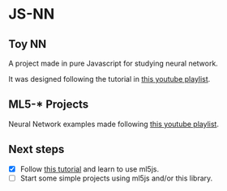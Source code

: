 # JS-NN

## Toy NN

A project made in pure Javascript for studying neural network.

It was designed following the tutorial in [this youtube playlist](https://www.youtube.com/playlist?list=PLRqwX-V7Uu6aCibgK1PTWWu9by6XFdCfh).

## ML5-* Projects

Neural Network examples made following [this youtube playlist](https://www.youtube.com/playlist?list=PLRqwX-V7Uu6YPSwT06y_AEYTqIwbeam3y).

## Next steps

- [X] Follow [this tutorial](https://www.youtube.com/playlist?list=PLRqwX-V7Uu6YPSwT06y_AEYTqIwbeam3y) and learn to use ml5js.
- [ ] Start some simple projects using ml5js and/or this library.
